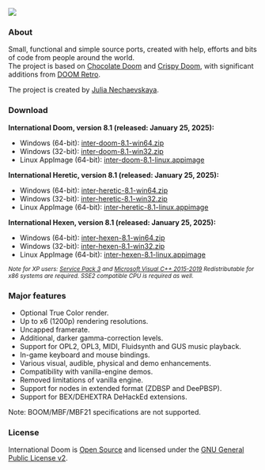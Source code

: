 ![](https://jnechaevsky.github.io/inter-doom/files/id-logo-git.png)
### About
Small, functional and simple source ports, created with help, efforts and bits of code from people around the world.<br/>
The project is based on [Chocolate Doom](https://github.com/chocolate-doom/chocolate-doom) and [Crispy Doom](http://github.com/fabiangreffrath/crispy-doom), with significant additions from [DOOM Retro](https://github.com/bradharding/doomretro).

The project is created by [Julia Nechaevskaya](mailto:julia.nechaevskaya@live.com).

### Download

**International Doom, version 8.1 (released: January 25, 2025):**
* Windows (64-bit): [inter-doom-8.1-win64.zip](https://github.com/JNechaevsky/international-doom/releases/download/8.1/inter-doom-8.1-win64.zip)
* Windows (32-bit): [inter-doom-8.1-win32.zip](https://github.com/JNechaevsky/international-doom/releases/download/8.1/inter-doom-8.1-win32.zip)
* Linux AppImage (64-bit): [inter-doom-8.1-linux.appimage](https://github.com/JNechaevsky/international-doom/releases/download/8.1/inter-doom-8.1-linux.appimage)

**International Heretic, version 8.1 (released: January 25, 2025):**
* Windows (64-bit): [inter-heretic-8.1-win64.zip](https://github.com/JNechaevsky/international-doom/releases/download/8.1/inter-heretic-8.1-win64.zip)
* Windows (32-bit): [inter-heretic-8.1-win32.zip](https://github.com/JNechaevsky/international-doom/releases/download/8.1/inter-heretic-8.1-win32.zip)
* Linux AppImage (64-bit): [inter-heretic-8.1-linux.appimage](https://github.com/JNechaevsky/international-doom/releases/download/8.1/inter-heretic-8.1-linux.appimage)

**International Hexen, version 8.1 (released: January 25, 2025):**
* Windows (64-bit): [inter-hexen-8.1-win64.zip](https://github.com/JNechaevsky/international-doom/releases/download/8.1/inter-hexen-8.1-win64.zip)
* Windows (32-bit): [inter-hexen-8.1-win32.zip](https://github.com/JNechaevsky/international-doom/releases/download/8.1/inter-hexen-8.1-win32.zip)
* Linux AppImage (64-bit): [inter-hexen-8.1-linux.appimage](https://github.com/JNechaevsky/international-doom/releases/download/8.1/inter-hexen-8.1-linux.appimage)

<sub>_Note for XP users: [Service Pack 3](https://www.catalog.update.microsoft.com/Search.aspx?q=XP%20service%20pack%203) and [Microsoft Visual C++ 2015-2019](https://download.visualstudio.microsoft.com/download/pr/566435ac-4e1c-434b-b93f-aecc71e8cffc/0D59EC7FDBF05DE813736BF875CEA5C894FFF4769F60E32E87BD48406BBF0A3A/VC_redist.x86.exe) Redistributable for x86 systems are required. SSE2 compatible CPU is required as well._</sub>

### Major features

* Optional True Color render.
* Up to x6 (1200p) rendering resolutions.
* Uncapped framerate.
* Additional, darker gamma-correction levels.
* Support for OPL2, OPL3, MIDI, Fluidsynth and GUS music playback.
* In-game keyboard and mouse bindings.
* Various visual, audible, physical and demo enhancements.
* Compatibility with vanilla-engine demos.
* Removed limitations of vanilla engine.
* Support for nodes in extended format (ZDBSP and DeePBSP).
* Support for BEX/DEHEXTRA DeHackEd extensions.

Note: BOOM/MBF/MBF21 specifications are not supported.

### License

International Doom is [Open Source](https://opensource.org/osd) and licensed under the [GNU General Public License v2](https://www.gnu.org/licenses/gpl-2.0.html).

